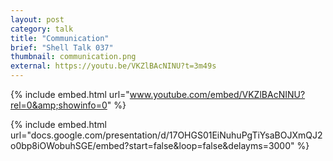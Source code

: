 ```yaml
---
layout: post
category: talk
title: "Communication"
brief: "Shell Talk 037"
thumbnail: communication.png
external: https://youtu.be/VKZlBAcNINU?t=3m49s
---
```


{% include embed.html url="www.youtube.com/embed/VKZlBAcNINU?rel=0&amp;showinfo=0" %}

{% include embed.html url="docs.google.com/presentation/d/17OHGS01EiNuhuPgTiYsaBOJXmQJ2o0bp8iOWobuhSGE/embed?start=false&loop=false&delayms=3000" %}
